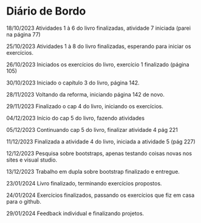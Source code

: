 # Diário de Bordo

18/10/2023 Atividades 1 à 6 do livro finalizadas, atividade 7 iniciada (parei na página 77)

25/10/2023 Atividades 1 à 8 do livro finalizadas, esperando para iniciar os exercícios.

26/10/2023 Iniciados os exercícios do livro, exercício 1 finalizado (página 105)

30/10/2023 Iniciado o capítulo 3 do livro, página 142.

28/11/2023 Voltando da reforma, iniciando página 142 de novo.

29/11/2023 Finalizado o cap 4 do livro, iniciando os exercícios.

04/12/2023 Início do cap 5 do livro, fazendo atividades

05/12/2023 Continuando cap 5 do livro, finalizar atividade 4 pág 221

11/12/2023 Finalizada a atividade 4 do livro, iniciada a atividade 5 (pág 227)

12/12/2023 Pesquisa sobre bootstraps, apenas testando coisas novas nos sites e visual studio.

13/12/2023 Trabalho em dupla sobre bootstrap finalizado e entregue.

23/01/2024 Livro finalizado, terminando exercícios propostos.

24/01/2024 Exercícios finalizados, passando os exercícios que fiz em casa para o github.

29/01/2024 Feedback individual e finalizando projetos.
